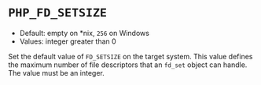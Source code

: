 # `PHP_FD_SETSIZE`

* Default: empty on \*nix, `256` on Windows
* Values: integer greater than 0

Set the default value of `FD_SETSIZE` on the target system. This value defines
the maximum number of file descriptors that an `fd_set` object can handle. The
value must be an integer.
